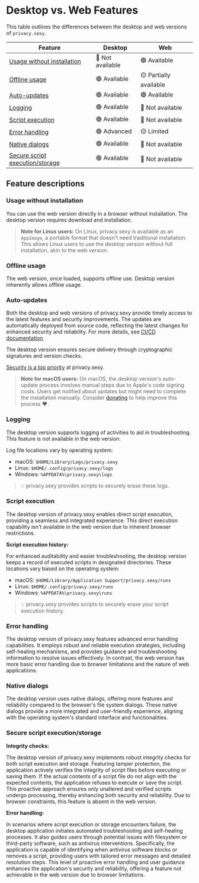 # Desktop vs. Web Features

This table outlines the differences between the desktop and web versions of `privacy.sexy`.

| Feature | Desktop | Web |
| ------- | ------- | --- |
| [Usage without installation](#usage-without-installation) | 🔴 Not available | 🟢 Available |
| [Offline usage](#offline-usage) | 🟢 Available | 🟡 Partially available |
| [Auto-updates](#auto-updates) | 🟢 Available | 🟢 Available |
| [Logging](#logging) | 🟢 Available | 🔴 Not available |
| [Script execution](#script-execution) | 🟢 Available | 🔴 Not available |
| [Error handling](#error-handling) | 🟢 Advanced | 🟡 Limited |
| [Native dialogs](#native-dialogs) | 🟢 Available | 🔴 Not available |
| [Secure script execution/storage](#secure-script-executionstorage) | 🟢 Available | 🔴 Not available |

## Feature descriptions

### Usage without installation

You can use the web version directly in a browser without installation.
The desktop version requires download and installation.

> **Note for Linux users:** On Linux, privacy.sexy is available as an `AppImage`, a portable format that doesn't need traditional installation.
> This allows Linux users to use the desktop version without full installation, akin to the web version.

### Offline usage

The web version, once loaded, supports offline use.
Desktop version inherently allows offline usage.

### Auto-updates

Both the desktop and web versions of privacy.sexy provide timely access to the latest features and security improvements. The updates are automatically deployed from source code, reflecting the latest changes for enhanced security and reliability. For more details, see [CI/CD documentation](./../ci-cd.md).

The desktop version ensures secure delivery through cryptographic signatures and version checks.

[Security is a top priority](./../../SECURITY.md#update-security-and-integrity) at privacy.sexy.

> **Note for macOS users:** On macOS, the desktop version's auto-update process involves manual steps due to Apple's code signing costs.
> Users get notified about updates but might need to complete the installation manually.
> Consider [donating](https://github.com/sponsors/undergroundwires) to help improve this process ❤️.

### Logging

The desktop version supports logging of activities to aid in troubleshooting.
This feature is not available in the web version.

Log file locations vary by operating system:

- macOS: `$HOME/Library/Logs/privacy.sexy`
- Linux: `$HOME/.config/privacy.sexy/logs`
- Windows: `%APPDATA%\privacy.sexy\logs`

> 💡 privacy.sexy provides scripts to securely erase these logs.

### Script execution

The desktop version of privacy.sexy enables direct script execution, providing a seamless and integrated experience.
This direct execution capability isn't available in the web version due to inherent browser restrictions.

**Script execution history:**

For enhanced auditability and easier troubleshooting, the desktop version keeps a record of executed scripts in designated directories.
These locations vary based on the operating system:

- macOS: `$HOME/Library/Application Support/privacy.sexy/runs`
- Linux: `$HOME/.config/privacy.sexy/runs`
- Windows: `%APPDATA%\privacy.sexy\runs`

> 💡 privacy.sexy provides scripts to securely erase your script execution history.

### Error handling

The desktop version of privacy.sexy features advanced error handling capabilities.
It employs robust and reliable execution strategies, including self-healing mechanisms, and provides guidance and troubleshooting information to resolve issues effectively.
In contrast, the web version has more basic error handling due to browser limitations and the nature of web applications.

### Native dialogs

The desktop version uses native dialogs, offering more features and reliability compared to the browser's file system dialogs.
These native dialogs provide a more integrated and user-friendly experience, aligning with the operating system's standard interface and functionalities.

### Secure script execution/storage

**Integrity checks:**

The desktop version of privacy.sexy implements robust integrity checks for both script execution and storage.
Featuring tamper protection, the application actively verifies the integrity of script files before executing or saving them.
If the actual contents of a script file do not align with the expected contents, the application refuses to execute or save the script.
This proactive approach ensures only unaltered and verified scripts undergo processing, thereby enhancing both security and reliability.
Due to browser constraints, this feature is absent in the web version.

**Error handling:**

In scenarios where script execution or storage encounters failure, the desktop application initiates automated troubleshooting and self-healing processes.
It also guides users through potential issues with filesystem or third-party software, such as antivirus interventions.
Specifically, the application is capable of identifying when antivirus software blocks or removes a script, providing users with tailored error messages
and detailed resolution steps. This level of proactive error handling and user guidance enhances the application's security and reliability,
offering a feature not achievable in the web version due to browser limitations.

